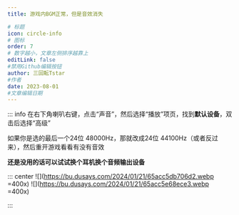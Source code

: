 ```yaml
---
title: 游戏内BGM正常，但是音效消失 

# 标题
icon: circle-info
# 图标
order: 7
# 数字越小，文章左侧排序越靠上
editLink: false
#禁用Github编辑按钮
author: 三回転Tstar
#作者
date: 2023-08-01
#文章编辑日期
---
```

::: info
在右下角喇叭右键，点击“声音”，然后选择“播放”项页，找到**默认设备**，双击后选择“高级”

如果你是选的最后一个24位 48000Hz，那就改成24位 44100Hz（或者反过来），然后重开游戏看看有没有音效

**还是没用的话可以试试换个耳机换个音频输出设备**

::: center
![](https://bu.dusays.com/2024/01/21/65acc5db706d2.webp =400x) ![](https://bu.dusays.com/2024/01/21/65acc5e68ece3.webp =400x)

:::

